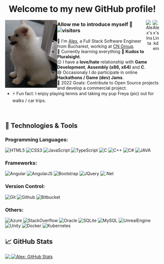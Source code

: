 <div align='center'><h1>Welcome to my new GitHub profile!</h1></div>
<div align="center">
<a href="https://www.linkedin.com/in/petrut-alex" target="_blank" rel="nofollow"><img align="right" alt="Alex's Linkdein" width="22px" src="https://cdn.jsdelivr.net/npm/simple-icons@v3/icons/linkedin.svg" /></a><a href="https://www.facebook.com/palex.petrut/" target="_blank" rel="nofollow"><img align="right" alt="Alex's Insta" width="22px" src="https://cdn.jsdelivr.net/npm/simple-icons@v3/icons/facebook.svg" /></a>
</div>

<img src='https://github.com/alexandrupetrut/alexandrupetrut/blob/main/1610444347020.jpg' width="170" align='left'>

 ###      Allow me to introduce myself 👋  ![visitors](https://visitor-badge.glitch.me/badge?page_id=https://github.com/alexandrupetrut)
 -  :school: I'm [Alex](https://alexandrupetrut.github.io/), a Full Stack Software Engineer from Bucharest, working at [CN Group](https://www.cngroup.dk/).
 -  🌱 Currently learning everything 🤣 **Kudos to Pluralsight**.
 -  :neutral_face: I have a **love/hate** relationship with **Game Development**, **Assembly (x86, x64)** and **C**.
 -  😄  Occasionaly I do participate in online **Hackathons / Game (dev) Jams**.
 -  🥅 2022 Goals: Contribute to Open Source projects and develop a commercial project.
 -  ⚡ Fun fact: I enjoy playing tennis and taking my pup Freya (pic) out for walks / car trips.


<!-- - ⚡ Languages: **Python3 | SQL | HTML | CSS |** -->

<br />

## 🔧 Technologies & Tools

### Programming Languages:
![HTML5](https://img.shields.io/badge/html5%20-%23E34F26.svg?&style=for-the-badge&logo=html5&logoColor=white)
![CSS3](https://img.shields.io/badge/css3%20-%231572B6.svg?&style=for-the-badge&logo=css3&logoColor=white)
![JavaScript](https://img.shields.io/badge/javascript%20-%23323330.svg?&style=for-the-badge&logo=javascript&logoColor=%23F7DF1E)
![TypeScript](https://img.shields.io/badge/typescript%20-%23007ACC.svg?&style=for-the-badge&logo=typescript&logoColor=white)
![C](https://img.shields.io/badge/c%20-%2300599C.svg?&style=for-the-badge&logo=c&logoColor=white)
![C++](https://img.shields.io/badge/c++%20-%2300599C.svg?&style=for-the-badge&logo=c%2B%2B&ogoColor=white)
![C#](https://img.shields.io/badge/c%23%20-%23239120.svg?&style=for-the-badge&logo=c-sharp&logoColor=white)
![JAVA](https://img.shields.io/badge/java-%23ED8B00.svg?&style=for-the-badge&logo=java&logoColor=white)
### Frameworks:
![Angular](https://img.shields.io/badge/angular%20-%23DD0031.svg?&style=for-the-badge&logo=angular&logoColor=white)
![AngularJS](https://img.shields.io/badge/angular.js%20-%23E23237.svg?&style=for-the-badge&logo=angularjs&logoColor=white)
![Bootstrap](https://img.shields.io/badge/bootstrap%20-%23563D7C.svg?&style=for-the-badge&logo=bootstrap&logoColor=white)
![JQuery](https://img.shields.io/badge/jquery%20-%230769AD.svg?&style=for-the-badge&logo=jquery&logoColor=white)
![.Net](https://img.shields.io/badge/.net%20-%235C2D91.svg?&style=for-the-badge&logo=&logoColor=white)
### Version Control:
![Git](https://img.shields.io/badge/git%20-%23F05033.svg?&style=for-the-badge&logo=git&logoColor=white)
![Github](https://img.shields.io/badge/github%20-%23121011.svg?&style=for-the-badge&logo=github&logoColor=white)
![Bitbucket](https://img.shields.io/badge/bitbucket%20-%230047B3.svg?&style=for-the-badge&logo=bitbucket&logoColor=white)
### Others:
![Azure](https://img.shields.io/badge/azure%20-%230072C6.svg?&style=for-the-badge&logo=azure-devops&logoColor=white)
![StackOverflow](https://img.shields.io/badge/-Stack%20overflow-FE7A16?style=for-the-badge&logo=stack-overflow&logoColor=white)
![Oracle](https://img.shields.io/badge/oracle%20-%23F00000.svg?&style=for-the-badge&logo=oracle&logoColor=white)
![SQLite](https://img.shields.io/badge/sqlite-%2307405e.svg?&style=for-the-badge&logo=sqlite&logoColor=white)
![MySQL](https://img.shields.io/badge/mysql-%2300f.svg?&style=for-the-badge&logo=mysql&logoColor=white)
![UnrealEngine](https://img.shields.io/badge/unreal%20engine%20-%23313131.svg?&style=for-the-badge&logo=unreal%20engine&logoColor=white)
![Unity](https://img.shields.io/badge/unity%20-%23000000.svg?&style=for-the-badge&logo=unity&logoColor=white)
![Docker](https://img.shields.io/badge/docker%20-%230db7ed.svg?&style=for-the-badge&logo=docker&logoColor=white)
![Kubernetes](https://img.shields.io/badge/kubernetes%20-%23326ce5.svg?&style=for-the-badge&logo=kubernetes&logoColor=white)

## &#x1f4c8; GitHub Stats

<a href="https://github.com/alexandrupetrut/alexandrupetrut">
  <img align="center" src="https://github-readme-stats.vercel.app/api/top-langs/?username=alexandrupetrut&theme=tokyonight&langs_count=20&include_all_commits=true&layout=compact&hide=html,css" />
</a>
<a href="https://github.com/alexandrupetrut/alexandrupetrut">
  <img align="center" src="https://github-readme-stats.vercel.app/api?username=alexandrupetrut&show_icons=true&theme=tokyonight&line_height=27&count_private=true&title_color=ffffff&text_color=c9cacc&icon_color=2bbc8a&bg_color=1d1f21" alt="Alex: GitHub Stats" />
</a>


<!-- links to social media icons -->

<!-- icons with padding -->
[2.1]: http://i.imgur.com/0o48UoR.png (github icon with padding)

<!-- icons without padding -->
[2.2]: http://i.imgur.com/9I6NRUm.png (github icon without padding)
[3.2]: https://raw.githubusercontent.com/MartinHeinz/MartinHeinz/master/linkedin-3-16.png (LinkedIn icon without padding)


<!-- links to your social media accounts -->
[2]: https://github.com/alexandrupetrut
[3]: https://www.linkedin.com/in/petrut-alex/


<!-- Resources -->
<!-- Icons: https://simpleicons.org/ -->
<!-- GitHub Stats: https://github.com/anuraghazra/github-readme-stats -->
<!-- Emojis: https://emojipedia.org/emoji/ -->
<!-- HTML Emojis: https://www.fileformat.info/index.htm -->
<!-- Shields: https://shields.io/ -->
<!-- Awesome GitHub Profile README: https://github.com/abhisheknaiidu/awesome-github-profile-readme -->
<!-- Epic badges: https://github.com/Ileriayo/markdown-badges -->
